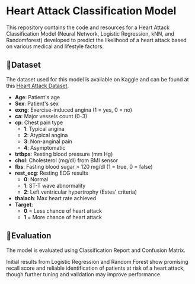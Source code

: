 # Heart Attack Classification Model

This repository contains the code and resources for a Heart Attack Classification Model (Neural Network, Logistic Regression, kNN, and Randomforest) developed to predict the likelihood of a heart attack based on various medical and lifestyle factors.

## 🤎Dataset
The dataset used for this model is available on Kaggle and can be found at this [Heart Attack Dataset](https://www.kaggle.com/datasets/waqi786/heart-attack-dataset).

- **Age**: Patient's age  
- **Sex**: Patient's sex  
- **exng**: Exercise-induced angina (1 = yes, 0 = no)  
- **ca**: Major vessels count (0-3)  
- **cp**: Chest pain type  
  - **1**: Typical angina  
  - **2**: Atypical angina  
  - **3**: Non-anginal pain  
  - **4**: Asymptomatic  
- **trtbps**: Resting blood pressure (mm Hg)  
- **chol**: Cholesterol (mg/dl) from BMI sensor  
- **fbs**: Fasting blood sugar > 120 mg/dl (1 = true, 0 = false)  
- **rest_ecg**: Resting ECG results  
  - **0**: Normal  
  - **1**: ST-T wave abnormality  
  - **2**: Left ventricular hypertrophy (Estes' criteria)  
- **thalach**: Max heart rate achieved  
- **Target**:  
  - **0** = Less chance of heart attack  
  - **1** = More chance of heart attack  

## 🤎Evaluation
The model is evaluated using Classification Report and Confusion Matrix.

Initial results from Logistic Regression and Random Forest show promising recall score and reliable identification of patients at risk of a heart attack, though further tuning and validation may improve performance.
